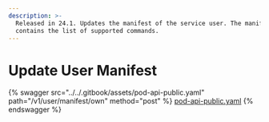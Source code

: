 ```yaml
---
description: >-
  Released in 24.1. Updates the manifest of the service user. The manifest
  contains the list of supported commands.
---
```


# Update User Manifest

{% swagger src="../../.gitbook/assets/pod-api-public.yaml" path="/v1/user/manifest/own" method="post" %}
[pod-api-public.yaml](../../.gitbook/assets/pod-api-public.yaml)
{% endswagger %}
